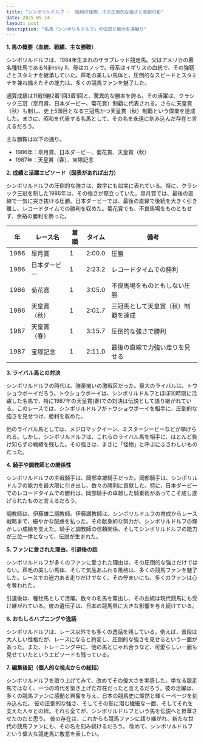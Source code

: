 ```yaml
---
title: "シンボリルドルフ -  昭和の怪物、その圧倒的な強さと悲劇の影"
date: 2025-05-14
layout: post
description: "名馬『シンボリルドルフ』の伝説と魅力を深堀り"
---
```


**1. 馬の概要（血統、戦績、主な勝鞍）**

シンボリルドルフは、1984年生まれのサラブレッド競走馬。父はアメリカの著名種牡馬であるNijinsky II、母はカノッサ。母系はイギリスの血統で、その強靭さとスタミナを継承していた。芦毛の美しい馬体と、圧倒的なスピードとスタミナを兼ね備えたその能力は、多くの競馬ファンを魅了した。

通算成績は11戦9勝2着1回3着1回と、驚異的な勝率を誇る。その活躍は、クラシック三冠（皐月賞、日本ダービー、菊花賞）制覇に代表される。さらに天皇賞（秋）も制し、史上5頭目となる三冠馬かつ天皇賞（秋）制覇という偉業を達成した。まさに、昭和を代表する名馬として、その名を永遠に刻み込んだ存在と言えるだろう。

主な勝鞍は以下の通り。

* 1986年：皐月賞、日本ダービー、菊花賞、天皇賞（秋）
* 1987年：天皇賞（春）、宝塚記念


**2. 成績と活躍エピソード（図表があれば出力）**

シンボリルドルフの圧倒的な強さは、数字にも如実に表れている。特に、クラシック三冠を制した1986年は、その強さが際立っていた。皐月賞では、最後の直線で一気に突き抜ける圧勝。日本ダービーでは、最後の直線で後続を大きく引き離し、レコードタイムでの勝利を収めた。菊花賞でも、不良馬場をものともせず、余裕の勝利を飾った。

| 年 | レース名       | 着順 | タイム      | 備考                                      |
|---|---------------|------|------------|-------------------------------------------|
| 1986 | 皐月賞         | 1    | 2:00.0     | 圧勝                                      |
| 1986 | 日本ダービー     | 1    | 2:23.2     | レコードタイムでの勝利                     |
| 1986 | 菊花賞         | 1    | 3:05.0     | 不良馬場をものともしない圧勝             |
| 1986 | 天皇賞（秋）     | 1    | 2:01.7     | 三冠馬として天皇賞（秋）制覇を達成       |
| 1987 | 天皇賞（春）     | 1    | 3:15.7     | 圧倒的な強さで勝利                       |
| 1987 | 宝塚記念       | 1    | 2:11.0     | 最後の直線で力強い走りを見せる          |


**3. ライバル馬との対決**

シンボリルドルフの時代は、強豪揃いの激戦区だった。最大のライバルは、トウショウボーイだろう。トウショウボーイは、シンボリルドルフとほぼ同時期に活躍した名馬で、特に1987年の天皇賞(春)での対決は伝説として語り継がれている。このレースでは、シンボリルドルフがトウショウボーイを相手に、圧倒的な強さを見せつけ、勝利を収めた。

他のライバル馬としては、メジロマックイーン、ミスターシービーなどが挙げられる。しかし、シンボリルドルフは、これらのライバル馬を相手に、ほとんど負け知らずの戦績を残した。その強さは、まさに「怪物」と呼ぶにふさわしいものだった。


**4. 騎手や調教師との関係性**

シンボリルドルフの主戦騎手は、岡部幸雄騎手だった。岡部騎手は、シンボリルドルフの能力を最大限に引き出し、数々の勝利に貢献した。特に、日本ダービーでのレコードタイムでの勝利は、岡部騎手の卓越した騎乗術があってこそ成し遂げられたものと言えるだろう。

調教師は、伊藤雄二調教師。伊藤調教師は、シンボリルドルフの育成からレース戦略まで、細やかな配慮を払った。その献身的な努力が、シンボリルドルフの輝かしい成績を支えた。騎手と調教師の信頼関係、そしてシンボリルドルフの能力が三位一体となって、伝説が生まれた。


**5. ファンに愛された理由、引退後の話**

シンボリルドルフが多くのファンに愛された理由は、その圧倒的な強さだけではない。芦毛の美しい馬体、そして気品あふれる風格は、多くの競馬ファンを魅了した。レースでの迫力ある走りだけでなく、その佇まいにも、多くのファンは心を奪われた。

引退後は、種牡馬として活躍。数々の名馬を輩出し、その血統は現代競馬にも受け継がれている。彼の遺伝子は、日本の競馬界に大きな影響を与え続けている。


**6. おもしろハプニングや逸話**

シンボリルドルフは、レース以外でも多くの逸話を残している。例えば、普段は大人しい性格だが、レースになると豹変し、圧倒的な強さを見せるという一面があった。また、トレーニング中に、他の馬とじゃれ合うなど、可愛らしい一面も見せていたというエピソードも残っている。


**7. 編集後記（個人的な視点からの総括）**

シンボリルドルフを取り上げてみて、改めてその偉大さを実感した。単なる競走馬ではなく、一つの時代を築き上げた存在だったと言えるだろう。彼の活躍は、多くの競馬ファンに感動と興奮を与え、日本の競馬史に燦然と輝く一ページを刻み込んだ。  彼の圧倒的な強さ、そしてその影に潜む繊細な一面、そしてそれを支えた人々との絆。それら全てが、シンボリルドルフという馬を伝説へと昇華させたのだと思う。  彼の存在は、これからも競馬ファンに語り継がれ、新たな世代の競馬ファンにも、その名を刻み続けるだろう。  改めて、シンボリルドルフという偉大な競走馬に敬意を表したい。
